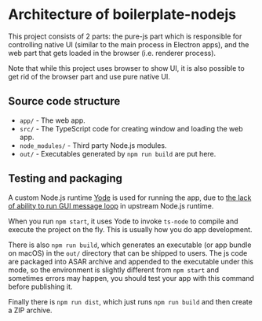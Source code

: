 # Architecture of boilerplate-nodejs

This project consists of 2 parts: the pure-js part which is responsible for
controlling native UI (similar to the main process in Electron apps), and the
web part that gets loaded in the browser (i.e. renderer process).

Note that while this project uses browser to show UI, it is also possible to
get rid of the browser part and use pure native UI.

## Source code structure

* `app/` - The web app.
* `src/` - The TypeScript code for creating window and loading the web app.
* `node_modules/` - Third party Node.js modules.
* `out/` - Executables generated by `npm run build` are put here.

## Testing and packaging

A custom Node.js runtime [Yode](https://github.com/yue/yode) is used for running
the app, due to [the lack of ability to run GUI message loop](https://libyue.com/docs/latest/js/guides/getting_started.html)
in upstream Node.js runtime.

When you run `npm start`, it uses Yode to invoke `ts-node` to compile and
execute the project on the fly. This is usually how you do app development.

There is also `npm run build`, which generates an executable (or app bundle on
macOS) in the `out/` directory that can be shipped to users. The js code are
packaged into ASAR archive and appended to the executable under this mode, so
the environment is slightly different from `npm start` and sometimes errors
may happen, you should test your app with this command before publishing it.

Finally there is `npm run dist`, which just runs `npm run build` and then create
a ZIP archive.
